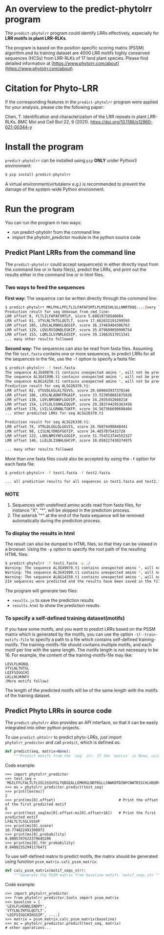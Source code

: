 # An overview to the predict-phytolrr program

The `predict-phytolrr` program could identify LRRs effectively, especially for **LRR motifs in plant LRR-RLKs**.

The program is based on the position specific scoring matrix (PSSM) algorithm and its training dataset are 4000 LRR motifs highly conserved sequences (HCSs) from LRR-RLKs of 17 land plant species. Please find detailed information at [https://www.phytolrr.com/about](https://www.phytolrr.com/about).

# Citation for Phyto-LRR
If the corresponding features in the `predict-phytolrr` program were applied for your analysis, please cite the following paper:

Chen, T. Identification and characterization of the LRR repeats in plant LRR-RLKs. BMC Mol and Cell Biol 22, 9 (2021). https://doi.org/10.1186/s12860-021-00344-y

# Install the program

`predict-phytolrr` can be installed using `pip` **ONLY** under Python3 environment:

```bash
$ pip install predict-phytolrr
``` 

A virtual environment(virtutalenv e.g.) is recommended to prevent the damage of the system-wide Python environment.

# Run the program

You can run the program in two ways:

* run predict-phytolrr from the command line
* import the phytolrr_predictor module in the python source code

## Predict Plant LRRs from the command line

The `predict-phytolrr` could accept sequence(s) in either directly input from the command line or in fasta file(s), predict the LRRs, and print out the results either in the command line or in html files.

### Two ways to feed the sequences

**First way:** The sequence can be written directly through the *command line*:
```bash
$ predict-phytolrr MKLPHLLPFLTLILFAFAFSMTLPLMSESHLSLLNNRTDQQ....(very long)
Prediction result for seq Unknown_from_cmd_line:
LRR offset 8, FLTLILFAFAFSMTLP, score 5.68619738546084
LRR offset 81, VTYLNLTHTGLQGTLT, score 17.662632191299593
LRR offset 105, LRVLALRNNSLQGSIP, score 36.37469484306763
LRR offset 129, LQVLRVSQNQLEGKIP, score 35.079609050990754
LRR offset 153, LQRLILSYNRLEGSIP, score 39.13663517011341
... many other results followed
```

**Second way:** The sequences can also be read from fasta files. Assuming the file `test.fasta` contains one or more sequences, to predict LRRs for all the sequences in the file, use the `-f` option to specify a fasta file:

```bash
$ predict-phytolrr -f test.fasta
The sequence AL3G49070.t1 contains unexpected amino *, will not be predicted
The sequence AL3G41990.t1 contains unexpected amino *, will not be predicted
The sequence AL8G14250.t1 contains unexpected amino *, will not be predicted
Prediction result for seq AL5G26370.t1:
LRR offset 82, VTGVDLGGLKLTGVVS, score 20.609043937370146
LRR offset 106, LRSLNLADNFFRGAIP, score 33.523950081875626
LRR offset 130, LQYLNMSNNFLGGVIP, score 34.2935452040218
LRR offset 154, LSTLDLSSNHLEQGVP, score 29.383744295363456
LRR offset 178, LVILSLGRNNLTGKFP, score 34.567366699698404
... other predicted LRRs for seq AL5G26370.t1

Prediction result for seq AL5G26330.t1:
LRR offset 74, VTRLDLGGLQLGGVIS, score 24.76974498840441
LRR offset 98, LISLNLYDNSFGGTIP, score 34.4857875432728
LRR offset 122, LQHLNMSYNFLGGGIP, score 31.754313744552327
LRR offset 146, LLELDLISNHLGHCVP, score 10.059227438374975

... many other results followed
```

More than one fasta files could also be accepted by using the `-f` option for each fasta file:

```bash
$ predict-phytolrr -f test1.fasta -f test2.fasta

... all prediction results for all sequences in test1.fasta and test2.fasta
```

### NOTE

1. Sequences with undefined amino acids read from fasta files, for instance "X", "*", will be skipped in the prediction process.
2. The asterisk "*" at the end of the fasta sequence will be removed automatically during the prediction process.

### To display the results in html

The result can also be dumped to HTML files, so that they can be viewed in a browser. Using the `-p` option to specify the root path of the resulting HTML files:

```bash
$ predict-phytolrr -f test1.fasta -p ./
Warning: The sequence AL3G49070.t1 contains unexpected amino *, will not be predicted
Warning: The sequence AL3G41990.t1 contains unexpected amino *, will not be predicted
Warning: The sequence AL8G14250.t1 contains unexpected amino *, will not be predicted
214 sequences were predicted and the results have been saved in the file results.html

```

The program will generate two files:

* `results.js` to save the prediction results
* `results.html` to show the prediction results

### To specify a self-defined training dataset(motifs)

If you have some motifs, and you want to predict LRRs based on the PSSM matrix which is generated by the motifs,
you can use the option `-t`/`--train-motifs-file` to specify a path to a file which contains self-defined training-motifs.
The training-motifs-file should contains multiple motifs, and each motif per line with the same length. 
The motifs length is not necessary to be 16. For example, the content of the training-motifs-file may like:

```
LEVLFLHGNQL
VTYLNLTHTGL
LQIFSIGGCHI
LKLLHLHHNFV
(More motifs follow)
```

The length of the predicted motifs will be of the same length with the motifs of the training dataset. 

## Predict Phyto LRRs in source code

The `predict-phytolrr` also provides an API interface, so that it can be easily integrated into other python projects.

To use `predict-phtolrr` to predict phyto-LRRs, just import `phytolrr_predictor` and call `predict`, which is defined as:

```python
def predict(seq, matrix=None):
    """Predict motifs from the `seq` str. If the `matrix` is None, using the built-in matrix to predict motifs"""
```

Code example:

```commandline
>>> import phytolrr_predictor
>>> test_seq = 'MGILFFLFALTLTLSSLSSSVFGLTQDGEALLEMKRGLNDTKGLLSNWKDTDINPCNWTRISCHLHDQRVRVINLPFLRLGGTISPSIGKITRLHRLAIH'
>>> ms = phytolrr_predictor.predict(test_seq)
>>> print(len(ms))
2
>>> print(ms[0].offset)                             # Print the offset of the first predicted motif 
6
>>> print(test_seq[ms[0].offset:ms[0].offset+16])   # Print the first predicted motif
LFALTLTLSSLSSSVF
>>> print(ms[0].score)
10.774822491308072
>>> print(ms[0].probability)
0.0005707622379645206
>>> print(ms[0].fdr_probability)
0.04882352941176471
```

To use self-defined matrix to predict motifs, the matrix should be generated using function `pssm_matrix.calc_pssm_matrix`:

```python
def calc_pssm_matrix(motif_seqs_str):
    """Generate the PSSM matrix from baseline motifs `motif_seqs_str`"""
```

Code example:

```commandline
>>> import phytolrr_predictor
>>> from phytolrr_predictor.tools import pssm_matrix
>>> baseline = [
'LEVLFLHGNQLENDPY',
'VTYLNLTHTGLQGTLT',
'LQIFSIGGCHIKGSIP', ....]
>>> matrix = pssm_matrix.calc_pssm_matrix(baseline)
>>> ms = phytolrr_predictor.predict(test_seq, matrix)
# other operations...
```